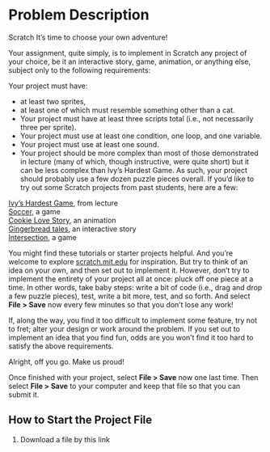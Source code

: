 # Problem Description

Scratch
It’s time to choose your own adventure!

Your assignment, quite simply, is to implement in Scratch any project of your choice, be it an interactive story, game, animation, or anything else, subject only to the following requirements:

Your project must have:
- at least two sprites,
- at least one of which must resemble something other than a cat.
- Your project must have at least three scripts total (i.e., not necessarily three per sprite).
- Your project must use at least one condition, one loop, and one variable.
- Your project must use at least one sound.
- Your project should be more complex than most of those demonstrated in lecture (many of which, though instructive, were quite short) but it can be less complex than Ivy’s Hardest Game. As such, your project should probably use a few dozen puzzle pieces overall.
If you’d like to try out some Scratch projects from past students, here are a few:

[Ivy’s Hardest Game](https://scratch.mit.edu/projects/326129433/), from lecture<br>
[Soccer](https://scratch.mit.edu/projects/37413/), a game<br>
[Cookie Love Story](https://scratch.mit.edu/projects/26329196/), an animation<br>
[Gingerbread tales](https://scratch.mit.edu/projects/277536784/), an interactive story<br>
[Intersection](https://scratch.mit.edu/projects/75390754/), a game<br>

You might find these tutorials or starter projects helpful. And you’re welcome to explore [scratch.mit.edu](https://scratch.mit.edu/explore/projects/all) for inspiration. But try to think of an idea on your own, and then set out to implement it. However, don’t try to implement the entirety of your project all at once: pluck off one piece at a time. In other words, take baby steps: write a bit of code (i.e., drag and drop a few puzzle pieces), test, write a bit more, test, and so forth. And select **File > Save** now every few minutes so that you don’t lose any work!

If, along the way, you find it too difficult to implement some feature, try not to fret; alter your design or work around the problem. If you set out to implement an idea that you find fun, odds are you won’t find it too hard to satisfy the above requirements.

Alright, off you go. Make us proud!

Once finished with your project, select **File > Save** now one last time. Then select **File > Save** to your computer and keep that file so that you can submit it.

## How to Start the Project File

1. Download  a file by this link 

